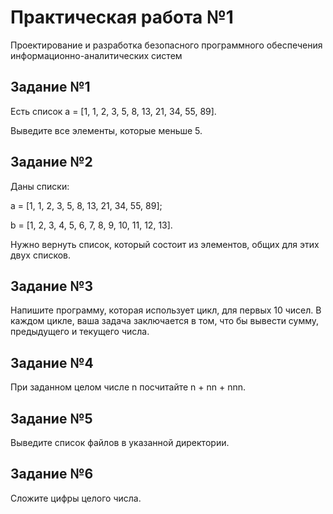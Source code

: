 # Практическая работа №1
Проектирование и разработка безопасного программного обеспечения информационно-аналитических систем

## Задание №1
Есть список a = [1, 1, 2, 3, 5, 8, 13, 21, 34, 55, 89]. 

Выведите все элементы, которые меньше 5.

## Задание №2
Даны списки:

a = [1, 1, 2, 3, 5, 8, 13, 21, 34, 55, 89];

b = [1, 2, 3, 4, 5, 6, 7, 8, 9, 10, 11, 12, 13].

Нужно вернуть список, который состоит из элементов, общих для этих двух списков.

## Задание №3
Напишите программу, которая использует цикл, для первых 10 чисел. В каждом цикле, ваша задача заключается в том, что бы вывести сумму, предыдущего и текущего числа.

## Задание №4
При заданном целом числе n посчитайте n + nn + nnn.

## Задание №5
Выведите список файлов в указанной директории.

## Задание №6
Сложите цифры целого числа.
